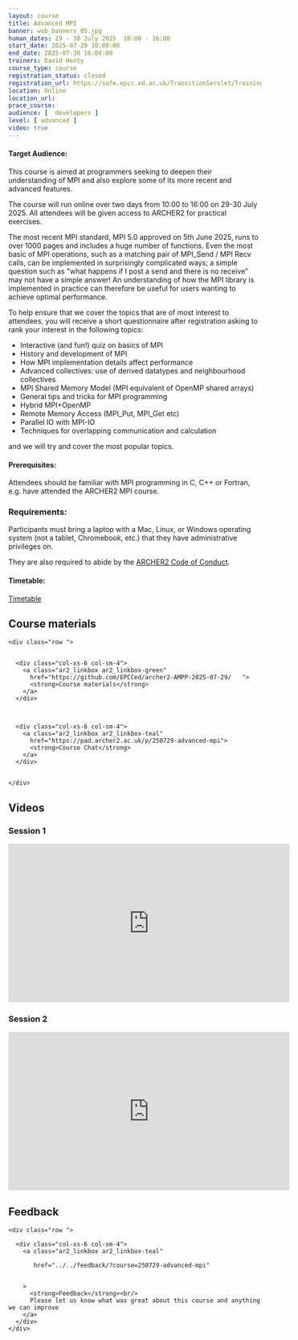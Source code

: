 ```yaml
---
layout: course
title: Advanced MPI
banner: web_banners_05.jpg 
human_dates: 29 - 30 July 2025  10:00 - 16:00  
start_date: 2025-07-29 10:00:00
end_date: 2025-07-30 16:00:00
trainers: David Henty
course_type: course
registration_status: closed
registration_url: https://safe.epcc.ed.ac.uk/TransitionServlet/TrainingCourse/250729-advanced-mpi
location: Online
location_url:
prace_course: 
audience: [  developers ]
level: [ advanced ]
video: true
---
```




#### Target Audience:


This course is aimed at programmers seeking to deepen their understanding of MPI and also explore some of its more recent and advanced features.

The course will run online over two days from 10:00 to 16:00 on 29-30 July 2025. All attendees will be given access to ARCHER2 for practical exercises.

The most recent MPI standard, MPI 5.0 approved on 5th June 2025, runs to over 1000 pages and includes a huge number of functions. Even the most basic of MPI operations, such as a matching pair of MPI_Send / MPI Recv calls, can be implemented in surprisingly complicated ways; a simple question such as "what happens if I post a send and there is no receive" may not have a simple answer! An understanding of how the MPI library is implemented in practice can therefore be useful for users wanting to achieve optimal performance.

To help ensure that we cover the topics that are of most interest to attendees, you will receive a short questionnaire after registration asking to rank your interest in the following topics:

-   Interactive (and fun!) quiz on basics of MPI
-   History and development of MPI
-   How MPI implementation details affect performance
-   Advanced collectives: use of derived datatypes and neighbourhood collectives
-   MPI Shared Memory Model (MPI equivalent of OpenMP shared arrays)
-   General tips and tricks for MPI programming
-   Hybrid MPI+OpenMP
-   Remote Memory Access (MPI_Put, MPI_Get etc)
-   Parallel IO with MPI-IO
-   Techniques for overlapping communication and calculation

and we will try and cover the most popular topics.



#### Prerequisites:

Attendees should be familiar with MPI programming in C, C++ or Fortran, e.g. have attended the ARCHER2 MPI course.

### Requirements:

Participants must bring a laptop with a Mac, Linux, or Windows operating system (not a tablet, Chromebook, etc.) that they have administrative privileges on.

They are also required to abide by the [ARCHER2  Code of Conduct](../../../about/policies/code-of-conduct.html). 


#### Timetable:

[Timetable](https://github.com/EPCCed/archer2-AMPP-2025-07-29/?tab=readme-ov-file#timetable-all-times-are-in-british-summer-time)

<section id="service">

 


<h2><a name="materials">Course materials</a></h2>



    <div class="row ">	

 		
      <div class="col-xs-6 col-sm-4">
        <a class="ar2_linkbox ar2_linkbox-green" 
          href="https://github.com/EPCCed/archer2-AMPP-2025-07-29/   ">
          <strong>Course materials</strong>         
        </a>
      </div>


  
      <div class="col-xs-6 col-sm-4">
        <a class="ar2_linkbox ar2_linkbox-teal" 
          href="https://pad.archer2.ac.uk/p/250729-advanced-mpi">
          <strong>Course Chat</strong>       
        </a>
      </div>
		

 	</div>
		
		
			



		
<h2><a name="videos">Videos</a></h2>

<h3>Session 1</h3>

<div>
	<iframe title="Video" width="560" height="315" src="https://www.youtube.com/embed/vdfL6lo0KZk " frameborder="0" allow="accelerometer; autoplay; encrypted-media; gyroscope; picture-in-picture" allowfullscreen></iframe>
</div>

<h3>Session 2</h3>  

<div>
	<iframe title="Video" width="560" height="315" src="https://www.youtube.com/embed/yd0nWnvuzf0 " frameborder="0" allow="accelerometer; autoplay; encrypted-media; gyroscope; picture-in-picture" allowfullscreen></iframe>
</div>

<!--

<h3>Session 3</h3>  

<div>
	<iframe title="Video" width="560" height="315" src="https://www.youtube.com/embed/xxxxxxxxx " frameborder="0" allow="accelerometer; autoplay; encrypted-media; gyroscope; picture-in-picture" allowfullscreen></iframe>
</div>

<h3>Session 4</h3>  

<div>
	<iframe title="Video" width="560" height="315" src="https://www.youtube.com/embed/xxxxxxxxx " frameborder="0" allow="accelerometer; autoplay; encrypted-media; gyroscope; picture-in-picture" allowfullscreen></iframe>
</div>

-->




 
<h2><a name="feedback">Feedback</a></h2>


    <div class="row ">	

      <div class="col-xs-6 col-sm-4">
        <a class="ar2_linkbox ar2_linkbox-teal" 

           href="../../feedback/?course=250729-advanced-mpi" 


		>
          <strong>Feedback</strong><br/>
          Please let us know what was great about this course and anything we can improve
        </a>
      </div>
    </div>
		
		

 
</section>


